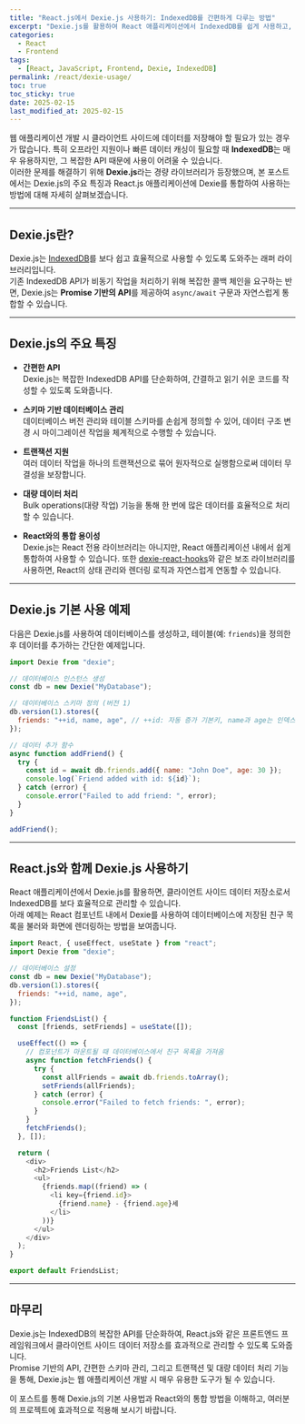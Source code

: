 ```yaml
---
title: "React.js에서 Dexie.js 사용하기: IndexedDB를 간편하게 다루는 방법"
excerpt: "Dexie.js를 활용하여 React 애플리케이션에서 IndexedDB를 쉽게 사용하고, 오프라인 데이터 저장소로 활용하는 방법을 코드 예제와 함께 소개합니다."
categories:
  - React
  - Frontend
tags:
  - [React, JavaScript, Frontend, Dexie, IndexedDB]
permalink: /react/dexie-usage/
toc: true
toc_sticky: true
date: 2025-02-15
last_modified_at: 2025-02-15
---
```


웹 애플리케이션 개발 시 클라이언트 사이드에 데이터를 저장해야 할 필요가 있는 경우가 많습니다. 특히 오프라인 지원이나 빠른 데이터 캐싱이 필요할 때 **IndexedDB**는 매우 유용하지만, 그 복잡한 API 때문에 사용이 어려울 수 있습니다.  
이러한 문제를 해결하기 위해 **Dexie.js**라는 경량 라이브러리가 등장했으며, 본 포스트에서는 Dexie.js의 주요 특징과 React.js 애플리케이션에 Dexie를 통합하여 사용하는 방법에 대해 자세히 살펴보겠습니다.

---

## Dexie.js란?

Dexie.js는 [IndexedDB](https://developer.mozilla.org/ko/docs/Web/API/IndexedDB_API)를 보다 쉽고 효율적으로 사용할 수 있도록 도와주는 래퍼 라이브러리입니다.  
기존 IndexedDB API가 비동기 작업을 처리하기 위해 복잡한 콜백 체인을 요구하는 반면, Dexie.js는 **Promise 기반의 API**를 제공하여 `async/await` 구문과 자연스럽게 통합할 수 있습니다.

---

## Dexie.js의 주요 특징

- **간편한 API**  
  Dexie.js는 복잡한 IndexedDB API를 단순화하여, 간결하고 읽기 쉬운 코드를 작성할 수 있도록 도와줍니다.

- **스키마 기반 데이터베이스 관리**  
  데이터베이스 버전 관리와 테이블 스키마를 손쉽게 정의할 수 있어, 데이터 구조 변경 시 마이그레이션 작업을 체계적으로 수행할 수 있습니다.

- **트랜잭션 지원**  
  여러 데이터 작업을 하나의 트랜잭션으로 묶어 원자적으로 실행함으로써 데이터 무결성을 보장합니다.

- **대량 데이터 처리**  
  Bulk operations(대량 작업) 기능을 통해 한 번에 많은 데이터를 효율적으로 처리할 수 있습니다.

- **React와의 통합 용이성**  
  Dexie.js는 React 전용 라이브러리는 아니지만, React 애플리케이션 내에서 쉽게 통합하여 사용할 수 있습니다. 또한 [dexie-react-hooks](https://www.npmjs.com/package/dexie-react-hooks)와 같은 보조 라이브러리를 사용하면, React의 상태 관리와 렌더링 로직과 자연스럽게 연동할 수 있습니다.

---

## Dexie.js 기본 사용 예제

다음은 Dexie.js를 사용하여 데이터베이스를 생성하고, 테이블(예: `friends`)을 정의한 후 데이터를 추가하는 간단한 예제입니다.

```javascript
import Dexie from "dexie";

// 데이터베이스 인스턴스 생성
const db = new Dexie("MyDatabase");

// 데이터베이스 스키마 정의 (버전 1)
db.version(1).stores({
  friends: "++id, name, age", // ++id: 자동 증가 기본키, name과 age는 인덱스로 설정
});

// 데이터 추가 함수
async function addFriend() {
  try {
    const id = await db.friends.add({ name: "John Doe", age: 30 });
    console.log(`Friend added with id: ${id}`);
  } catch (error) {
    console.error("Failed to add friend: ", error);
  }
}

addFriend();
```

---

## React.js와 함께 Dexie.js 사용하기

React 애플리케이션에서 Dexie.js를 활용하면, 클라이언트 사이드 데이터 저장소로서 IndexedDB를 보다 효율적으로 관리할 수 있습니다.  
아래 예제는 React 컴포넌트 내에서 Dexie를 사용하여 데이터베이스에 저장된 친구 목록을 불러와 화면에 렌더링하는 방법을 보여줍니다.

```javascript
import React, { useEffect, useState } from "react";
import Dexie from "dexie";

// 데이터베이스 설정
const db = new Dexie("MyDatabase");
db.version(1).stores({
  friends: "++id, name, age",
});

function FriendsList() {
  const [friends, setFriends] = useState([]);

  useEffect(() => {
    // 컴포넌트가 마운트될 때 데이터베이스에서 친구 목록을 가져옴
    async function fetchFriends() {
      try {
        const allFriends = await db.friends.toArray();
        setFriends(allFriends);
      } catch (error) {
        console.error("Failed to fetch friends: ", error);
      }
    }
    fetchFriends();
  }, []);

  return (
    <div>
      <h2>Friends List</h2>
      <ul>
        {friends.map((friend) => (
          <li key={friend.id}>
            {friend.name} - {friend.age}세
          </li>
        ))}
      </ul>
    </div>
  );
}

export default FriendsList;
```

---

## 마무리

Dexie.js는 IndexedDB의 복잡한 API를 단순화하여, React.js와 같은 프론트엔드 프레임워크에서 클라이언트 사이드 데이터 저장소를 효과적으로 관리할 수 있도록 도와줍니다.  
Promise 기반의 API, 간편한 스키마 관리, 그리고 트랜잭션 및 대량 데이터 처리 기능을 통해, Dexie.js는 웹 애플리케이션 개발 시 매우 유용한 도구가 될 수 있습니다.

이 포스트를 통해 Dexie.js의 기본 사용법과 React와의 통합 방법을 이해하고, 여러분의 프로젝트에 효과적으로 적용해 보시기 바랍니다.
